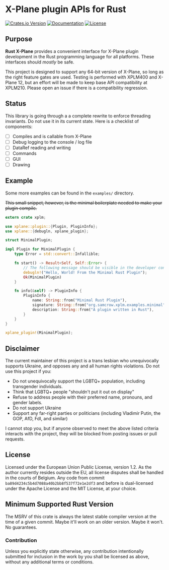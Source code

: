 # X-Plane plugin APIs for Rust

[![Crates.io Version](https://img.shields.io/crates/v/xplane.svg)](https://crates.io/crates/xplane)
[![Documentation](https://docs.rs/xplane/badge.svg)](https://docs.rs/xplane)
[![License](https://img.shields.io/crates/l/xplane.svg)](https://github.com/judemille/rust-xplane#license)

## Purpose

**Rust X-Plane** provides a convenient interface for X-Plane plugin development in the Rust programming language for all
platforms. These interfaces should *mostly* be safe.

This project is designed to support any 64-bit version of X-Plane, so long as the right feature gates are used.
Testing is performed with XPLM400 and X-Plane 12, but an effort will be made to keep base API compatibility at XPLM210.
Please open an issue if there is a compatibility regression.

## Status

This library is going through a a complete rewrite to enforce threading invariants. Do not use it in
its current state. Here is a checklist of components:

- [ ] Compiles and is callable from X-Plane
- [ ] Debug logging to the console / log file
- [ ] DataRef reading and writing
- [ ] Commands
- [ ] GUI
- [ ] Drawing

## Example

Some more examples can be found in the `examples/` directory.

~~This small snippet, however, is the minimal boilerplate needed to make your plugin compile.~~

```rust
extern crate xplm;

use xplane::plugin::{Plugin, PluginInfo};
use xplane::{debugln, xplane_plugin};

struct MinimalPlugin;

impl Plugin for MinimalPlugin {
    type Error = std::convert::Infallible;

    fn start() -> Result<Self, Self::Error> {
        // The following message should be visible in the developer console and the Log.txt file
        debugln!("Hello, World! From the Minimal Rust Plugin");
        Ok(MinimalPlugin)
    }

    fn info(&self) -> PluginInfo {
        PluginInfo {
            name: String::from("Minimal Rust Plugin"),
            signature: String::from("org.samcrow.xplm.examples.minimal"),
            description: String::from("A plugin written in Rust"),
        }
    }
}

xplane_plugin!(MinimalPlugin);
```

## Disclaimer
The current maintainer of this project is a trans lesbian who unequivocally supports Ukraine, and opposes any and all human rights violations.
Do not use this project if you:
 * Do not unequivocally support the LGBTQ+ population, including transgender individuals.
 * Think that LGBTQ+ people "shouldn't put it out on display"
 * Refuse to address people with their preferred name, pronouns, and gender labels.
 * Do not support Ukraine
 * Support any far-right parties or politicians (including Vladimir Putin, the GOP, AfD, FdI, and similar)

I cannot stop you, but if anyone observed to meet the above listed criteria interacts with the project,
they will be blocked from posting issues or pull requests.

## License

Licensed under the European Union Public License, version 1.2. As the author currently resides outside the EU,
all license disputes shall be handled in the courts of Belgium.
Any code from commit `ba89d4234c5b4d7088a40b2bb8f537f72e1e2df3` and before is dual-licensed under the Apache License and the MIT License, at your choice.

## Minimum Supported Rust Version
The MSRV of this crate is always the latest stable compiler version at the time of a given commit.
Maybe it'll work on an older version. Maybe it won't. No guarantees.

### Contribution

Unless you explicitly state otherwise, any contribution intentionally submitted for inclusion in the work by you shall
be licensed as above, without any additional terms or conditions.
